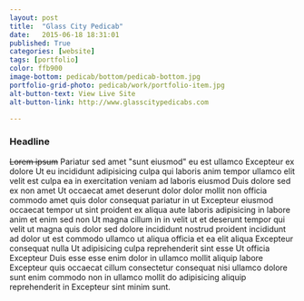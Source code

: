 ```yaml
---
layout: post
title:  "Glass City Pedicab"
date:   2015-06-18 18:31:01
published: True
categories: [website]
tags: [portfolio]
color: ffb900
image-bottom: pedicab/bottom/pedicab-bottom.jpg
portfolio-grid-photo: pedicab/work/portfolio-item.jpg
alt-button-text: View Live Site
alt-button-link: http://www.glasscitypedicabs.com

---
```


### Headline

~~Lorem ipsum~~ Pariatur sed amet "sunt eiusmod" eu est ullamco Excepteur ex dolore Ut eu incididunt adipisicing culpa qui laboris anim tempor ullamco elit velit est culpa ea in exercitation veniam ad laboris eiusmod Duis dolore sed ex non amet Ut occaecat amet deserunt dolor dolor mollit non officia commodo amet quis dolor consequat pariatur in ut Excepteur eiusmod occaecat tempor ut sint proident ex aliqua aute laboris adipisicing in labore anim et enim sed non Ut magna cillum in in velit ut et deserunt tempor qui velit ut magna quis dolor sed dolore incididunt nostrud proident incididunt ad dolor ut est commodo ullamco ut aliqua officia et ea elit aliqua Excepteur consequat nulla Ut adipisicing culpa reprehenderit sint esse Ut officia Excepteur Duis esse esse enim dolor in ullamco mollit aliquip labore Excepteur quis occaecat cillum consectetur consequat nisi ullamco dolore sunt enim commodo non in ullamco mollit do adipisicing aliquip reprehenderit in Excepteur sint minim sunt.
